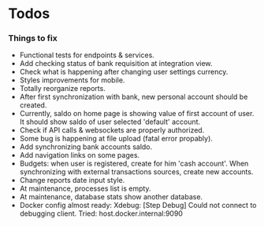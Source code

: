 # Todos

### Things to fix

* Functional tests for endpoints & services.
* Add checking status of bank requisition at integration view.
* Check what is happening after changing user settings currency.
* Styles improvements for mobile.
* Totally reorganize reports.
* After first synchronization with bank, new personal account should be created.
* Currently, saldo on home page is showing value of first account of user. It should show saldo of user selected 'default' account. 
* Check if API calls & websockets are properly authorized.
* Some bug is happening at file upload (fatal error propably).
* Add synchronizing bank accounts saldo.
* Add navigation links on some pages.
* Budgets: when user is registered, create for him 'cash account'. When synchronizing with external transactions sources, create new accounts.
* Change reports date input style.
* At maintenance, processes list is empty.
* At maintenance, database stats show another database.
* Docker config almost ready: Xdebug: [Step Debug] Could not connect to debugging client. Tried: host.docker.internal:9090 
